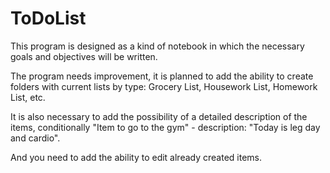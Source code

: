 # ToDoList
This program is designed as a kind of notebook in which the necessary goals and objectives will be written.

The program needs improvement, it is planned to add the ability to create folders with current lists by type: Grocery List, Housework List, Homework List, etc.

It is also necessary to add the possibility of a detailed description of the items, conditionally "Item to go to the gym" - description: "Today is leg day and cardio".

And you need to add the ability to edit already created items.
